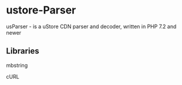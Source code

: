 # ustore-Parser
usParser - is a uStore CDN parser and decoder, written in PHP 7.2 and newer

## Libraries
 mbstring
 
 cURL
